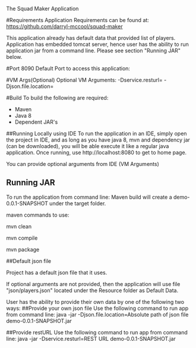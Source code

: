 The Squad Maker Application

#Requirements
Application Requirements can be found at:
https://github.com/darryl-mccool/squad-maker

This application already has default data that provided list of players.
Application has embedded tomcat server, hence user has the ability to run application jar
from a command line. Please see section "Running JAR" below.

#Port 8090
Default Port to access this application:

#VM Args(Optional)
Optional VM Arguments:
-Dservice.resturl=<REST URL>
-Djson.file.location=<Absolute path of json file>

#Build
To build the following are required:
- Maven
- Java 8
- Dependent JAR's

##Running Locally using IDE
To run the application in an IDE, simply open the project in IDE, and as long as
you have java 8, mvn and dependency jar (can be downloaded), you will be able execute it
like a regular java application. Once running, use http://localhost:8080 to get to home page.

You can provide optional arguments from IDE (VM Arguments)

## Running JAR
To run the application from command line:
Maven build will create a demo-0.0.1-SNAPSHOT under the target folder.

maven commands to use:

mvn clean

mvn compile

mvn package

##Default json file

Project has a default json file that it uses.
 
If optional arguments are not provided, then the application will use file "json/players.json"
located under the Resource folder as Default Data.

User has the ability to provide their own data by one of the following 
two ways:
##Provide your own json file
Use the following command to run app from command line:
java -jar -Djson.file.location=Absolute path of json file demo-0.0.1-SNAPSHOT.jar

##Provide restURL
Use the following command to run app from command line:
java -jar -Dservice.resturl=REST URL demo-0.0.1-SNAPSHOT.jar

